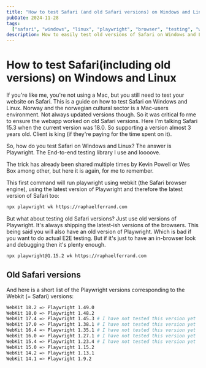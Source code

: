 ```yaml
---
title: "How to test Safari (and old Safari versions) on Windows and Linux"
pubDate: 2024-11-28
tags:
  ["safari", "windows", "linux", "playwright", "browser", "testing", "webkit"]
description: How to easily test old versions of Safari on Windows and Linux using Playwright
---
```


# How to test Safari(including old versions) on Windows and Linux

If you're like me, you're not using a Mac, but you still need to test your website on Safari. This is a guide on how to test Safari on Windows and Linux.
Norway and the norwegian cultural sector is a Mac-users environment. Not always updated versions though. So it was critical fo rme to ensure the webapp worked on old Safari versions. Here I'm talking Safari 15.3 when the current version was 18.0. So supporting a version almost 3 years old.
Client is king (if they're paying for the time spent on it).

So, how do you test Safari on Windows and Linux? The answer is Playwright. The End-to-end testing library I use and loooove.

The trick has already been shared multiple times by Kevin Powell or Wes Box among other, but here it is again, for me to remember.

This first command will run playwright using webkit (the Safari browser engine), using the latest version of Playwright and therefore the latest version of Safari too:

```bash
npx playwright wk https://raphaelferrand.com
```

But what about testing old Safari versions?
Just use old versions of Playwright. It's always shipping the latest-ish versions of the browsers.
This being said you will also have an old version of Playwright. Which is bad if you want to do actual E2E testing. But if it's just to have an in-browser look and debugging then it's plenty enough.

```bash
npx playwright@1.15.2 wk https://raphaelferrand.com
```

## Old Safari versions

And here is a short list of the Playwright versions corresponding to the Webkit (= Safari) versions:

```bash
WebKit 18.2 => Playwright 1.49.0
WebKit 18.0 => Playwright 1.48.2
WebKit 17.4 => Playwright 1.45.3 # I have not tested this version yet
WebKit 17.0 => Playwright 1.38.1 # I have not tested this version yet
WebKit 16.4 => Playwright 1.35.1 # I have not tested this version yet
WebKit 16.0 => Playwright 1.27.1 # I have not tested this version yet
WebKit 15.4 => Playwright 1.23.4 # I have not tested this version yet
WebKit 15.0 => Playwright 1.15.2
WebKit 14.2 => Playwright 1.13.1
WebKit 14.1 => Playwright 1.9.2
```
